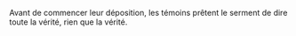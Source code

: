 Avant de commencer leur déposition, les témoins prêtent le serment de dire toute la vérité, rien que la vérité.